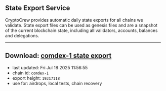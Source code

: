 ## State Export Service
CryptoCrew provides automatic daily state exports for all chains we validate. State export files can be used as genesis files and are a snapshot of the current blockchain state, including all validators, accounts, balances and delegations.

---
**Download: [comdex-1 state export](https://dl-eu2.ccvalidators.com/SERVICE/comdex/comdex-1_export_19317118.json)**
---

- last updated: Fri Jul 18 2025 11:56:55
- chain id: `comdex-1`
- export height: `19317118`
- use for: airdrops, local tests, chain recovery

